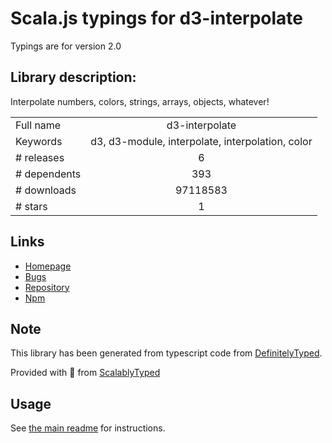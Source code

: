 
# Scala.js typings for d3-interpolate

Typings are for version 2.0

## Library description:
Interpolate numbers, colors, strings, arrays, objects, whatever!

|                    |                 |
| ------------------ | :-------------: |
| Full name          | d3-interpolate |
| Keywords           | d3, d3-module, interpolate, interpolation, color |
| # releases         | 6 |
| # dependents       | 393 |
| # downloads        | 97118583 |
| # stars            | 1 |

## Links
- [Homepage](https://d3js.org/d3-interpolate/)
- [Bugs](https://github.com/d3/d3-interpolate/issues)
- [Repository](https://github.com/d3/d3-interpolate)
- [Npm](https://www.npmjs.com/package/d3-interpolate)
    


## Note
This library has been generated from typescript code from [DefinitelyTyped](https://definitelytyped.org).

Provided with :purple_heart: from [ScalablyTyped](https://github.com/oyvindberg/ScalablyTyped)

## Usage
See [the main readme](../../readme.md) for instructions.


